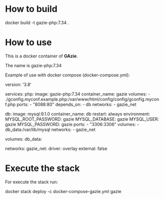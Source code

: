 # How to build

docker build -t gazie-php:7.34 .

# How to use

This is a docker container of __GAzie__.

The name is gazie-php:7.34

Example of use with docker compose (docker-compose.yml):

version: '3.8'

services:
  php:
    image: gazie-php:7.34
    container_name: gazie
    volumes:
      - ./gconfig.myconf.example.php:/var/www/html/config/config/gconfig.myconf.php
    ports:
      - "8088:80"
    depends_on:
      - db
    networks:
      - gazie_net

  db:
    image: mysql:9.1.0
    container_name: db
    restart: always
    environment:
      MYSQL_ROOT_PASSWORD: gazie
      MYSQL_DATABASE: gazie
      MYSQL_USER: gazie
      MYSQL_PASSWORD: gazie
    ports:
      - "3306:3306"
    volumes:
      - db_data:/var/lib/mysql
    networks:
      - gazie_net

volumes:
  db_data:

networks:
  gazie_net:
    driver: overlay
    external: false

# Execute the stack

For execute the stack run:

docker stack deploy -c docker-compose-gazie.yml gazie


